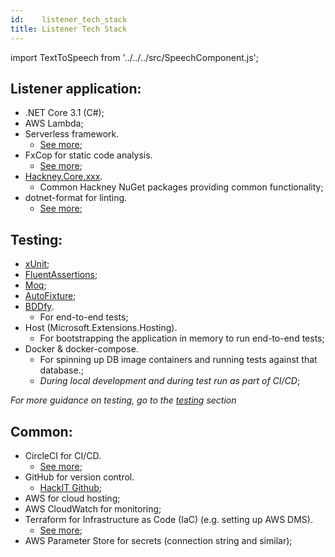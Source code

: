 ```yaml
---
id:    listener_tech_stack
title: Listener Tech Stack
---
```

import TextToSpeech from '../../../src/SpeechComponent.js';

<TextToSpeech>

## Listener application:

- .NET Core 3.1 (C#);
- AWS Lambda;
- Serverless framework.
  * [See more](/serverless_lambda);
- FxCop for static code analysis.
  * [See more](/static_code_analysis);
- [Hackney.Core.xxx](https://github.com/LBHackney-IT/lbh-core).
  * Common Hackney NuGet packages providing common functionality;
- dotnet-format for linting.
  * [See more](/linting);
  
## Testing:

- [xUnit](https://xunit.net/);
- [FluentAssertions](https://fluentassertions.com/introduction);
- [Moq](https://github.com/Moq/moq4/wiki/Quickstart);
- [AutoFixture](https://github.com/AutoFixture/AutoFixture);
- [BDDfy](https://github.com/TestStack/TestStack.BDDfy).
  * For end-to-end tests;
- Host (Microsoft.Extensions.Hosting).
  * For bootstrapping the application in memory to run end-to-end tests;
- Docker & docker-compose.
    * For spinning up DB image containers and running tests against that database.;
    * _During local development and during test run as part of CI/CD_;

*For more guidance on testing, go to the [testing](/tdd) section*

## Common:

- CircleCI for CI/CD.
  * [See more](/deployment_pipeline);
- GitHub for version control.
  * [HackIT Github](https://github.com/LBHackney-IT);
- AWS for cloud hosting;
- AWS CloudWatch for monitoring;
- Terraform for Infrastructure as Code (IaC) (e.g. setting up AWS DMS).
  * [See more](/infrastructure);
- AWS Parameter Store for secrets (connection string and similar);

</TextToSpeech>